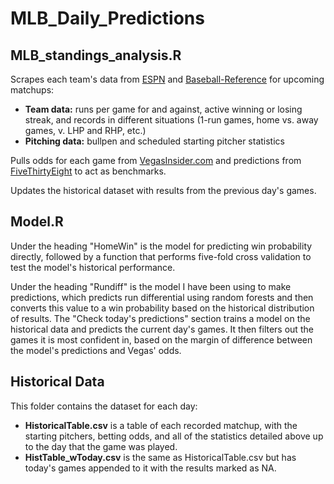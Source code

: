 # MLB_Daily_Predictions

## MLB_standings_analysis.R

Scrapes each team's data from [ESPN](http://proxy.espn.com/mlb/standings?type=expanded&group=9) and [Baseball-Reference](baseball-reference.com) for upcoming matchups:
* **Team data:** runs per game for and against, active winning or losing streak, and records in different situations (1-run games, home vs. away games, v. LHP and RHP, etc.)
* **Pitching data:** bullpen and scheduled starting pitcher statistics

Pulls odds for each game from [VegasInsider.com](http://www.vegasinsider.com/mlb/odds/las-vegas/) and predictions from [FiveThirtyEight](https://projects.fivethirtyeight.com/2017-mlb-predictions/games/) to act as benchmarks.

Updates the historical dataset with results from the previous day's games.


## Model.R

Under the heading "HomeWin" is the model for predicting win probability directly, followed by a function that performs five-fold cross validation to test the model's historical performance.

Under the heading "Rundiff" is the model I have been using to make predictions, which predicts run differential using random forests and then converts this value to a win probability based on the historical distribution of results. The "Check today's predictions" section trains a model on the historical data and predicts the current day's games. It then filters out the games it is most confident in, based on the margin of difference between the model's predictions and Vegas' odds.


## Historical Data

This folder contains the dataset for each day:
* **HistoricalTable.csv** is a table of each recorded matchup, with the starting pitchers, betting odds, and all of the statistics detailed above up to the day that the game was played.
* **HistTable_wToday.csv** is the same as HistoricalTable.csv but has today's games appended to it with the results marked as NA.
